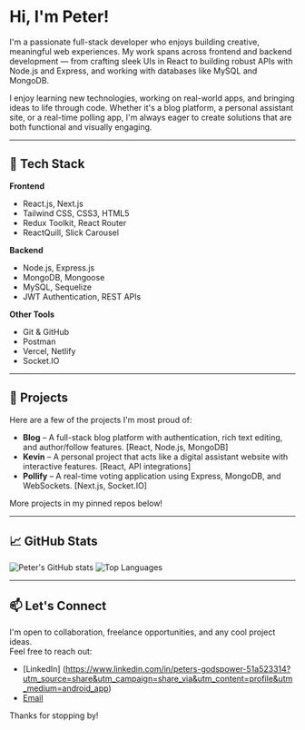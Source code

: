 # Hi, I'm Peter!

I'm a passionate full-stack developer who enjoys building creative, meaningful web experiences. My work spans across frontend and backend development — from crafting sleek UIs in React to building robust APIs with Node.js and Express, and working with databases like MySQL and MongoDB.

I enjoy learning new technologies, working on real-world apps, and bringing ideas to life through code. Whether it's a blog platform, a personal assistant site, or a real-time polling app, I'm always eager to create solutions that are both functional and visually engaging.

---

## 🚀 Tech Stack

**Frontend**
- React.js, Next.js
- Tailwind CSS, CSS3, HTML5
- Redux Toolkit, React Router
- ReactQuill, Slick Carousel

**Backend**
- Node.js, Express.js
- MongoDB, Mongoose
- MySQL, Sequelize
- JWT Authentication, REST APIs

**Other Tools**
- Git & GitHub
- Postman
- Vercel, Netlify
- Socket.IO

---

## 📌 Projects

Here are a few of the projects I'm most proud of:

- **Blog** – A full-stack blog platform with authentication, rich text editing, and author/follow features. [React, Node.js, MongoDB]
- **Kevin** – A personal project that acts like a digital assistant website with interactive features. [React, API integrations]
- **Pollify** – A real-time voting application using Express, MongoDB, and WebSockets. [Next.js, Socket.IO]

More projects in my pinned repos below!

---

## 📈 GitHub Stats

![Peter's GitHub stats](https://github-readme-stats.vercel.app/api?username=Petersgodspower19&show_icons=true&theme=tokyonight)
![Top Languages](https://github-readme-stats.vercel.app/api/top-langs/?username=Petersgodspower19&layout=compact&theme=tokyonight)

---

## 📫 Let's Connect

I'm open to collaboration, freelance opportunities, and any cool project ideas.  
Feel free to reach out:

- [LinkedIn] (https://www.linkedin.com/in/peters-godspower-51a523314?utm_source=share&utm_campaign=share_via&utm_content=profile&utm_medium=android_app)
- [Email](mailto:petersgodspower95@gmail.com)

Thanks for stopping by!
